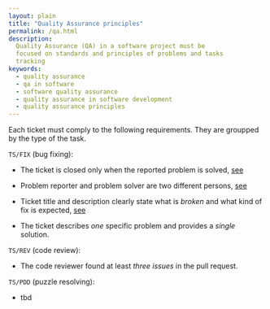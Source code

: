```yaml
---
layout: plain
title: "Quality Assurance principles"
permalink: /qa.html
description:
  Quality Assurance (QA) in a software project must be
  focused on standards and principles of problems and tasks
  tracking
keywords:
  - quality assurance
  - qa in software
  - software quality assurance
  - quality assurance in software development
  - quality assurance principles
---
```


Each ticket must comply to the following requirements. They are
groupped by the type of the task.

`TS/FIX` (bug fixing):

 * The ticket is closed only when the reported problem is solved,
   [see](http://www.yegor256.com/2015/02/12/top-down-design.html)

 * Problem reporter and problem solver are two different persons,
   [see](http://www.yegor256.com/2014/11/24/principles-of-bug-tracking.html#1.-keep-it-one-on-one)

 * Ticket title and description clearly state what is _broken_ and
   what kind of fix is expected,
   [see](http://www.yegor256.com/2014/11/24/principles-of-bug-tracking.html#5.-report-when-it-is-broken)

 * The ticket describes _one_ specific problem and provides a _single_ solution.

`TS/REV` (code review):

 * The code reviewer found at least _three issues_ in the pull request.

`TS/PDD` (puzzle resolving):

 * tbd
